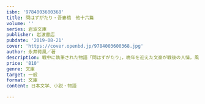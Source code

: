 ```yaml
---
isbn: '9784003600368'
title: 問はずがたり・吾妻橋　他十六篇
volume: ''
series: 岩波文庫
publisher: 岩波書店
pubdate: '2019-08-21'
cover: 'https://cover.openbd.jp/9784003600368.jpg'
author: 永井荷風／著
description: 戦中に執筆された物語「問はずがたり」，晩年を迎えた文豪が戦後の人情，風景を描いた作品を収録(解説=岸川俊太郎)．
price: '810'
genre: 文庫
target: 一般
format: 文庫
content: 日本文学、小説・物語

---
```


